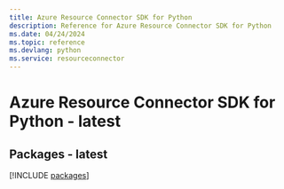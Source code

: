 ```yaml
---
title: Azure Resource Connector SDK for Python
description: Reference for Azure Resource Connector SDK for Python
ms.date: 04/24/2024
ms.topic: reference
ms.devlang: python
ms.service: resourceconnector
---
```

# Azure Resource Connector SDK for Python - latest
## Packages - latest
[!INCLUDE [packages](resource-connector-index.md)]